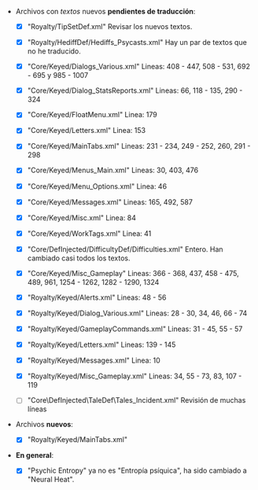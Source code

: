 * Archivos con *textos* nuevos **pendientes de traducción**:

	* [x] "Royalty/TipSetDef.xml"								Revisar los nuevos textos.
	* [x] "Royalty/HediffDef/Hediffs_Psycasts.xml"				Hay un par de textos que no he traducido.
	* [x] "Core/Keyed/Dialogs_Various.xml"						Lineas: 408 - 447, 508 - 531, 692 - 695 y 985 - 1007
	* [x] "Core/Keyed/Dialog_StatsReports.xml"					Lineas: 66, 118 - 135, 290 - 324
	* [x] "Core/Keyed/FloatMenu.xml"							Linea: 179
	* [x] "Core/Keyed/Letters.xml"								Linea: 153
	* [x] "Core/Keyed/MainTabs.xml"								Lineas: 231 - 234, 249 - 252, 260, 291 - 298
	* [x] "Core/Keyed/Menus_Main.xml"							Lineas: 30, 403, 476
	* [x] "Core/Keyed/Menu_Options.xml"							Linea: 46
	* [x] "Core/Keyed/Messages.xml"								Lineas: 165, 492, 587
	* [x] "Core/Keyed/Misc.xml"									Linea: 84
	* [x] "Core/Keyed/WorkTags.xml"								Linea: 41

	* [x] "Core/DefInjected/DifficultyDef/Difficulties.xml"		Entero. Han cambiado casi todos los textos.
	* [x] "Core/Keyed/Misc_Gameplay"							Lineas: 366 - 368, 437, 458 - 475, 489, 961, 1254 - 1262, 1282 - 1290, 1324
	* [x] "Royalty/Keyed/Alerts.xml"								Lineas: 48 - 56
	* [x] "Royalty/Keyed/Dialog_Various.xml"					Lineas: 28 - 30, 34, 46, 66 - 74
	* [x] "Royalty/Keyed/GameplayCommands.xml"					Lineas: 31 - 45, 55 - 57
	* [x] "Royalty/Keyed/Letters.xml"							Lineas: 139 - 145
	* [x] "Royalty/Keyed/Messages.xml"							Linea: 10
	* [x] "Royalty/Keyed/Misc_Gameplay.xml"						Lineas: 34, 55 - 73, 83, 107 - 119
	* [ ] "Core\DefInjected\TaleDef\Tales_Incident.xml"				Revisión de muchas líneas






* Archivos **nuevos**:
	
	* [x] "Royalty/Keyed/MainTabs.xml"



* **En general**:

	* [x] "Psychic Entropy" ya no es "Entropía psíquica", ha sido cambiado a "Neural Heat".